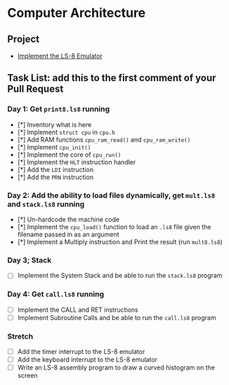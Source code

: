 # Computer Architecture

## Project

- [Implement the LS-8 Emulator](ls8/)

## Task List: add this to the first comment of your Pull Request

### Day 1: Get `print8.ls8` running

- [*] Inventory what is here
- [*] Implement `struct cpu` in `cpu.h`
- [*] Add RAM functions `cpu_ram_read()` and `cpu_ram_write()`
- [*] Implement `cpu_init()`
- [*] Implement the core of `cpu_run()`
- [*] Implement the `HLT` instruction handler
- [*] Add the `LDI` instruction
- [*] Add the `PRN` instruction

### Day 2: Add the ability to load files dynamically, get `mult.ls8` and `stack.ls8` running

- [*] Un-hardcode the machine code
- [*] Implement the `cpu_load()` function to load an `.ls8` file given the
  filename passed in as an argument
- [*] Implement a Multiply instruction and Print the result (run `mult8.ls8`)

### Day 3; Stack

- [ ] Implement the System Stack and be able to run the `stack.ls8` program

### Day 4: Get `call.ls8` running

- [ ] Implement the CALL and RET instructions
- [ ] Implement Subroutine Calls and be able to run the `call.ls8` program

### Stretch

- [ ] Add the timer interrupt to the LS-8 emulator
- [ ] Add the keyboard interrupt to the LS-8 emulator
- [ ] Write an LS-8 assembly program to draw a curved histogram on the screen
